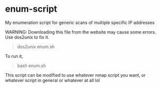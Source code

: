 # enum-script
My enumeration script for generic scans of multiple specific IP addresses

WARNING: Downloading this file from the website may cause some errors. Use dos2unix to fix it.

> dos2unix enum.sh

To run it,

> bash enum.sh

This script can be modified to use whatever nmap script you want, or whatever script in general or whatever at all lol


